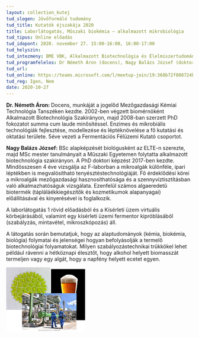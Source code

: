 ```yaml
---
layout: collection_kutej
tud_slogen: Jövőformáló tudomány
tud_title: Kutatók éjszakája 2020
title: Laborlátogatás, Műszaki biokémia – alkalmazott mikrobiológia
tud_tipus: Online előadás
tud_idopont: 2020. november 27. 15:00-16:00, 16:00-17:00
tud_helyszin:
tud_intezmeny: BME VBK, Alkalmazott Biotechnológia és Élelmiszertudományi tanszék
tud_programfelelos: Dr Németh Áron (docens), Nagy Balázs József (doktoráns)
tud_url:
tud_online: https://teams.microsoft.com/l/meetup-join/19:368b72f808724bbfb091414b50d9bb7c@thread.tacv2/1605619222242?context=%7b%22Tid%22%3a%226a3548ab-7570-4271-91a8-58da00697029%22%2c%22Oid%22%3a%2240ec3d92-77e4-40a4-bd62-b02e0dc562df%22%7d
tud_reg: Igen, Nem
date: 2020-10-27
---
```


<b>Dr. Németh Áron: </b>Docens, munkáját a jogelőd Mezőgazdasági Kémiai Technológia Tanszéken kezdte. 2002-ben végzett biomérnöként Alkalmazott Biotechnológia Szakirányon, majd 2008-ban szerzett PhD fokozatot summa cum laude minősítéssel. Enzimes és mikrobiális technológiák fejlesztése, modellezése és léptéknövelése a fő kutatási és oktatási területe. 5éve vezeti a Fermentációs Félüzemi Kutató csoportot.

<b>Nagy Balázs József: </b>BSc alapképzését biológusként az ELTE-n szerezte, majd MSc mester tanulmányait a Műszaki Egyetemen folytatta alkalmazott biotechnológia szakirányon. A PhD doktori képzést 2017-ben kezdte. Mindösszesen 4 éve vizsgálja az F-laborban a mikroalgák különféle, ipari léptékben is megvalósítható tenyésztéstechnológiáját. Fő érdeklődési körei a mikroalgák mezőgazdasági hasznosíthatósága és a szennyvíztisztításban való alkalmazhatóságuk vizsgálata. Ezenfelül számos algaeredetű biotermék (tápláláékkiegészítők és kozmetikumok alapanyagai) előállításával és kinyerésével is foglalkozik.

A laborlátogatás 1 rövid előadásból és a Kísérleti üzem virtuális körbejárásából, valamint egy kísérleti üzemi fermentor kipróblásából (szabályzás, mintavétel, mikroszkópozás) áll. 

A látogatás során bemutatjuk, hogy az alaptudományok (kémia, biokémia, biológia) folymatai és jelenségei hogyan befolyásolják a termelő biotechnológiai folyamatokat. Milyen szabályozástechnikai trükkökel lehet például rávenni a hétköznapi élesztőt, hogy alkohol helyett biomasszát termeljen vagy egy algát, hogy a napfény helyett ecetet egyen.

<img src="images/muszaki_biokemia.png" max-width="500" class="center"> 
